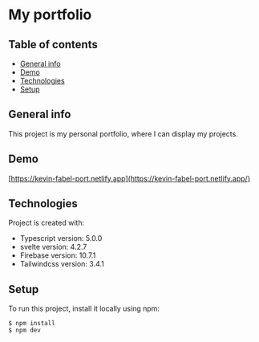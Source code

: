 # My portfolio

## Table of contents
* [General info](#general-info)
* [Demo](#demo)
* [Technologies](#technologies)
* [Setup](#setup)

## General info
This project is my personal portfolio, where I can display my projects. 

## Demo
[https://kevin-fabel-port.netlify.app](https://kevin-fabel-port.netlify.app/)

## Technologies
Project is created with:
* Typescript version: 5.0.0
* svelte version: 4.2.7
* Firebase version: 10.7.1
* Tailwindcss version: 3.4.1
	
## Setup
To run this project, install it locally using npm:

```
$ npm install
$ npm dev
```
